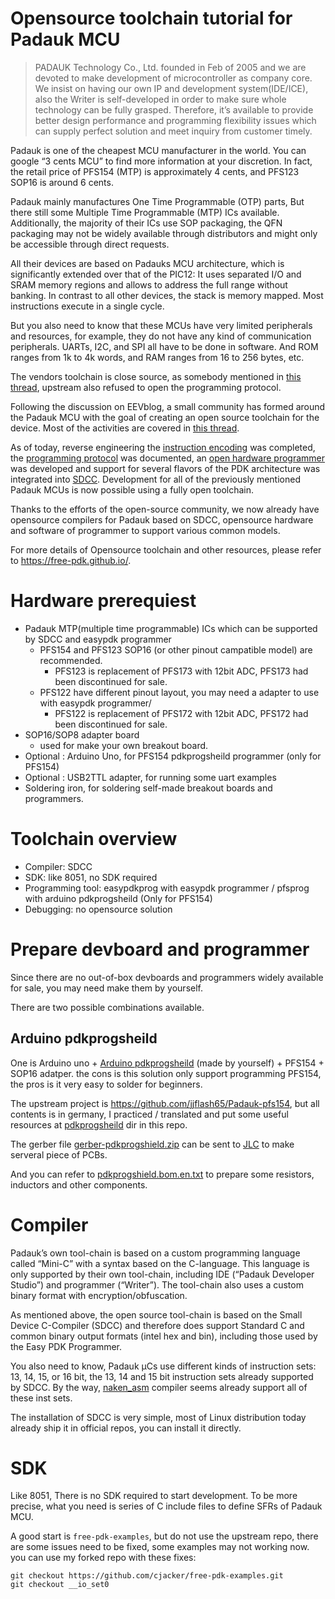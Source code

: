 # Opensource toolchain tutorial for Padauk MCU

> PADAUK Technology Co., Ltd. founded in Feb of 2005 and we are devoted to make development of microcontroller as company core. We insist on having our own IP and development system(IDE/ICE), also the Writer is
> self-developed in order to make sure whole technology can be fully grasped. Therefore, it’s available to provide better design performance and programming flexibility issues which can supply perfect solution and meet inquiry from customer timely.

Padauk is one of the cheapest MCU manufacturer in the world. You can google “3 cents MCU” to find more information at your discretion. In fact, the retail price of PFS154 (MTP) is approximately 4 cents, and PFS123 SOP16 is around 6 cents.

Padauk mainly manufactures One Time Programmable (OTP) parts, But there still some Multiple Time Programmable (MTP) ICs available. Additionally, the majority of their ICs use SOP packaging, the QFN packaging may not be widely available through distributors and might only be accessible through direct requests.

All their devices are based on Padauks MCU architecture, which is significantly extended over that of the PIC12: It uses separated I/O and SRAM memory regions and allows to address the full range without banking. In contrast to all other devices, the stack is memory mapped. Most instructions execute in a single cycle.

But you also need to know that these MCUs have very limited peripherals and resources, for example, they do not have any kind of communication peripherals. UARTs, I2C, and SPI all have to be done in software. And ROM ranges from 1k to 4k words, and RAM ranges from 16 to 256 bytes, etc.

The vendors toolchain is close source, as somebody mentioned in [this thread](https://www.eevblog.com/forum/blog/eevblog-1144-padauk-programmer-reverse-engineering/), upstream also refused to open the programming protocol. 

Following the discussion on EEVblog, a small community has formed around the Padauk MCU with the goal of creating an open source toolchain for the device. Most of the activities are covered in [this thread](https://www.eevblog.com/forum/blog/eevblog-1144-padauk-programmer-reverse-engineering/).

As of today, reverse engineering the [instruction encoding](https://free-pdk.github.io/) was completed, the [programming protocol](https://github.com/cpldcpu/SimPad/tree/master/Protocol) was documented, an [open hardware programmer](https://github.com/free-pdk/easy-pdk-programmer-hardware) was developed and support for several flavors of the PDK architecture was integrated into [SDCC](https://sourceforge.net/projects/sdcc/). Development for all of the previously mentioned Padauk MCUs is now possible using a fully open toolchain. 

Thanks to the efforts of the open-source community, we now already have opensource compilers for Padauk based on SDCC, opensource hardware and software of programmer to support various common models.

For more details of Opensource toolchain and other resources, please refer to https://free-pdk.github.io/.

# Hardware prerequiest
- Padauk MTP(multiple time programmable) ICs which can be supported by SDCC and easypdk programmer
  + PFS154 and PFS123 SOP16 (or other pinout campatible model) are recommended. 
    - PFS123 is replacement of PFS173 with 12bit ADC, PFS173 had been discontinued for sale.
  + PFS122 have different pinout layout, you may need a adapter to use with easypdk programmer/
    - PFS122 is replacement of PFS172 with 12bit ADC, PFS172 had been discontinued for sale.
- SOP16/SOP8 adapter board
  + used for make your own breakout board.
- Optional : Arduino Uno, for PFS154 pdkprogsheild programmer (only for PFS154)
- Optional : USB2TTL adapter, for running some uart examples
- Soldering iron, for soldering self-made breakout boards and programmers.

# Toolchain overview
- Compiler: SDCC
- SDK: like 8051, no SDK required
- Programming tool: easypdkprog with easypdk programmer / pfsprog with arduino pdkprogsheild (Only for PFS154)
- Debugging: no opensource solution

# Prepare devboard and programmer

Since there are no out-of-box devboards and programmers widely available for sale, you may need make them by yourself.

There are two possible combinations available.

## Arduino pdkprogsheild

One is Arduino uno + [Arduino pdkprogsheild](https://github.com/jjflash65/Padauk-pfs154) (made by yourself) + PFS154 + SOP16 adatper. the cons is this solution only support programming PFS154, the pros is it very easy to solder for beginners.



The upstream project is https://github.com/jjflash65/Padauk-pfs154, but all contents is in germany, I practiced / translated and put some useful resources at [pdkprogsheild](./pdkprogsheild) dir in this repo. 

The gerber file [gerber-pdkprogshield.zip](./pdkprogsheild/gerber-pdkprogshield.zip) can be sent to [JLC](https://www.jlc.com/) to make serveral piece of PCBs. 

And you can refer to [pdkprogshield.bom.en.txt](./pdkprogsheild/pdkprogshield.bom.en.txt) to prepare some resistors, inductors and other components.


# Compiler

Padauk’s own tool-chain is based on a custom programming language called “Mini-C” with a syntax based on the C-language. This language is only supported by their own tool-chain, including IDE (“Padauk Developer Studio”) and programmer (“Writer”). The tool-chain also uses a custom binary format with encryption/obfuscation. 

As mentioned above, the open source tool-chain is based on the Small Device C-Compiler (SDCC) and therefore does support Standard C and common binary output formats (intel hex and bin), including those used by the Easy PDK Programmer. 

You also need to know, Padauk µCs use different kinds of instruction sets: 13, 14, 15, or 16 bit, the 13, 14 and 15 bit instruction sets already supported by SDCC. By the way, [naken_asm](https://github.com/mikeakohn/naken_asm) compiler seems already support all of these inst sets.

The installation of SDCC is very simple, most of Linux distribution today already ship it in official repos, you can install it directly.

# SDK

Like 8051, There is no SDK required to start development. To be more precise, what you need is series of C include files to define SFRs of Padauk MCU. 

A good start is `free-pdk-examples`, but do not use the upstream repo, there are some issues need to be fixed, some examples may not working now. you can use my forked repo with these fixes:

```
git checkout https://github.com/cjacker/free-pdk-examples.git
git checkout __io_set0
```

